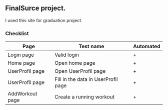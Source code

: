 ## FinalSurce project.

I used this site for  graduation project.





### Checklist
|Page|Test name|Automated|
|----|----|------|
|Login page| Valid login|+|
|Home page |Open home page|+|
|UserProfil page| Open UserProfil page|+|
|UserProfil page|Fill in the data in UserProfil page |+|
|AddWorkout page| Create a running workout |+|

